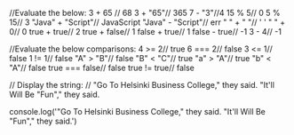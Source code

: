 //Evaluate the below:
3 + 65 // 68
3 + "65"// 365
7 - "3"//4
15 % 5// 0
5 % 15// 3
"Java" + "Script"// JavaScript
"Java" - "Script"// err
" " + " "// ' '
" " + 0// 0
true + true// 2
true + false// 1
false + true// 1
false - true// -1
3 - 4// -1

//Evaluate the below comparisons:
4 >= 2// true
6 === 2// false
3 <= 1// false
1 != 1// false
"A" > "B"// false
"B" < "C"// true
"a" > "A"// true
"b" < "A"// false
true === false// false
true != true// false

// Display the string:
// "Go To Helsinki Business College," they said. "It'll Will Be "Fun"," they said.

console.log('"Go To Helsinki Business College," they said. "It\'ll Will Be "Fun"," they said.')